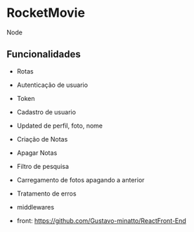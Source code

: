 # RocketMovie

Node 
## Funcionalidades

- Rotas
- Autenticação de usuario
- Token
- Cadastro de usuario
- Updated de perfil, foto, nome 
- Criação de Notas
- Apagar Notas
- Filtro de pesquisa
- Carregamento de fotos apagando a anterior
- Tratamento de erros 
- middlewares

- front: https://github.com/Gustavo-minatto/ReactFront-End
